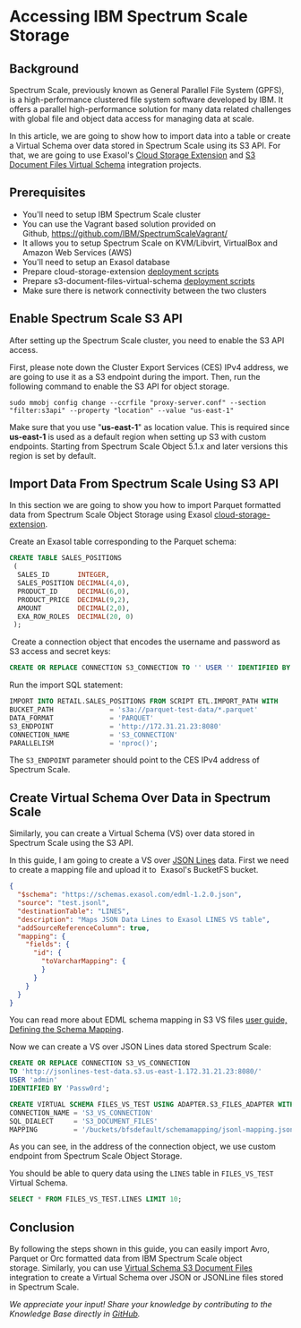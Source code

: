 # Accessing IBM Spectrum Scale Storage 
## Background

Spectrum Scale, previously known as General Parallel File System (GPFS), is a high-performance clustered file system software developed by IBM. It offers a parallel high-performance solution for many data related challenges with global file and object data access for managing data at scale.

In this article, we are going to show how to import data into a table or create a Virtual Schema over data stored in Spectrum Scale using its S3 API. For that, we are going to use Exasol's [Cloud Storage Extension](https://github.com/exasol/cloud-storage-extension) and [S3 Document Files Virtual Schema](https://github.com/exasol/s3-document-files-virtual-schema) integration projects.

## Prerequisites

* You'll need to setup IBM Spectrum Scale cluster
* You can use the Vagrant based solution provided on Github, <https://github.com/IBM/SpectrumScaleVagrant/>
* It allows you to setup Spectrum Scale on KVM/Libvirt, VirtualBox and Amazon Web Services (AWS)
* You'll need to setup an Exasol database
* Prepare cloud-storage-extension [deployment scripts](https://github.com/exasol/cloud-storage-extension/blob/main/doc/user_guide/user_guide.md#deployment)
* Prepare s3-document-files-virtual-schema [deployment scripts](https://github.com/exasol/s3-document-files-virtual-schema/blob/main/doc/user_guide/user_guide.md#installation)
* Make sure there is network connectivity between the two clusters

## Enable Spectrum Scale S3 API

After setting up the Spectrum Scale cluster, you need to enable the S3 API access.

First, please note down the Cluster Export Services (CES) IPv4 address, we are going to use it as a S3 endpoint during the import. Then, run the following command to enable the S3 API for object storage.

`sudo mmobj config change --ccrfile "proxy-server.conf" --section "filter:s3api" --property "location" --value "us-east-1"`

Make sure that you use "**us-east-1**" as location value. This is required since **us-east-1** is used as a default region when setting up S3 with custom endpoints. Starting from Spectrum Scale Object 5.1.x and later versions this region is set by default.

## Import Data From Spectrum Scale Using S3 API

In this section we are going to show you how to import Parquet formatted data from Spectrum Scale Object Storage using Exasol [cloud-storage-extension](https://github.com/exasol/cloud-storage-extension).

Create an Exasol table corresponding to the Parquet schema:


```sql
CREATE TABLE SALES_POSITIONS 
 (   
  SALES_ID       INTEGER,   
  SALES_POSITION DECIMAL(4,0),   
  PRODUCT_ID     DECIMAL(6,0),   
  PRODUCT_PRICE  DECIMAL(9,2),   
  AMOUNT         DECIMAL(2,0),   
  EXA_ROW_ROLES  DECIMAL(20, 0) 
 );
```
 Create a connection object that encodes the username and password as S3 access and secret keys:


```sql
CREATE OR REPLACE CONNECTION S3_CONNECTION TO '' USER '' IDENTIFIED BY 'S3_ACCESS_KEY=testuser;S3_SECRET_KEY=zPassw0rd1';
```
Run the import SQL statement:


```sql
IMPORT INTO RETAIL.SALES_POSITIONS FROM SCRIPT ETL.IMPORT_PATH WITH   
BUCKET_PATH              = 's3a://parquet-test-data/*.parquet'   
DATA_FORMAT              = 'PARQUET'   
S3_ENDPOINT              = 'http://172.31.21.23:8080'   
CONNECTION_NAME          = 'S3_CONNECTION'   
PARALLELISM              = 'nproc()';
```
The `S3_ENDPOINT` parameter should point to the CES IPv4 address of Spectrum Scale.

## Create Virtual Schema Over Data in Spectrum Scale

Similarly, you can create a Virtual Schema (VS) over data stored in Spectrum Scale using the S3 API.

In this guide, I am going to create a VS over [JSON Lines](https://jsonlines.org) data. First we need to create a mapping file and upload it to  Exasol's BucketFS bucket.


```json
{
  "$schema": "https://schemas.exasol.com/edml-1.2.0.json",
  "source": "test.jsonl",
  "destinationTable": "LINES",
  "description": "Maps JSON Data Lines to Exasol LINES VS table",
  "addSourceReferenceColumn": true,
  "mapping": {
    "fields": {
      "id": {
        "toVarcharMapping": {
        }
      }
    }
  }
}
```
You can read more about EDML schema mapping in S3 VS files [user guide, Defining the Schema Mapping](https://github.com/exasol/s3-document-files-virtual-schema/blob/main/doc/user_guide/user_guide.md#defining-the-schema-mapping).

Now we can create a VS over JSON Lines data stored Spectrum Scale:


```sql
CREATE OR REPLACE CONNECTION S3_VS_CONNECTION    
TO 'http://jsonlines-test-data.s3.us-east-1.172.31.21.23:8080/'    
USER 'admin'    
IDENTIFIED BY 'Passw0rd';  

CREATE VIRTUAL SCHEMA FILES_VS_TEST USING ADAPTER.S3_FILES_ADAPTER WITH     
CONNECTION_NAME = 'S3_VS_CONNECTION'     
SQL_DIALECT     = 'S3_DOCUMENT_FILES'     
MAPPING         = '/buckets/bfsdefault/schemamapping/jsonl-mapping.json';
```
As you can see, in the address of the connection object, we use custom endpoint from Spectrum Scale Object Storage.

You should be able to query data using the `LINES` table in `FILES_VS_TEST` Virtual Schema.


```sql
SELECT * FROM FILES_VS_TEST.LINES LIMIT 10;
```
## Conclusion

By following the steps shown in this guide, you can easily import Avro, Parquet or Orc formatted data from IBM Spectrum Scale object storage. Similarly, you can use [Virtual Schema S3 Document Files](https://github.com/exasol/s3-document-files-virtual-schema) integration to create a Virtual Schema over JSON or JSONLine files stored in Spectrum Scale.

*We appreciate your input! Share your knowledge by contributing to the Knowledge Base directly in [GitHub](https://github.com/exasol/public-knowledgebase).* 